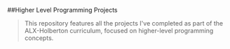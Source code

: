 ##Higher Level Programming Projects

> This repository features all the projects I've completed as part of the ALX-Holberton curriculum, focused on higher-level programming concepts.
